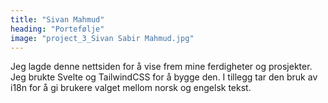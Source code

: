 ```yaml
---
title: "Sivan Mahmud"
heading: "Portefølje"
image: "project_3_Sivan Sabir Mahmud.jpg"
---
```


Jeg lagde denne nettsiden for å vise frem mine ferdigheter og prosjekter. Jeg brukte Svelte og TailwindCSS for å bygge den. I tillegg tar den bruk av i18n for å gi brukere valget mellom norsk og engelsk tekst.

